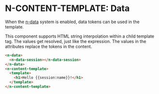 # N-CONTENT-TEMPLATE: Data

When the [n-data](/components/n-data) system is enabled, data tokens can be used in the template. 

This component supports HTML string interpolation within a child template tag. The values get resolved, just like the expression. The values in the attributes replace the tokens in the content.

```html
<n-data>
  <n-data-session></n-data-session>
</n-data>
<n-content-template>
  <template>
    <h1>Hello {{session:name}}!</h1>
  </template>
</n-content-template>
```
